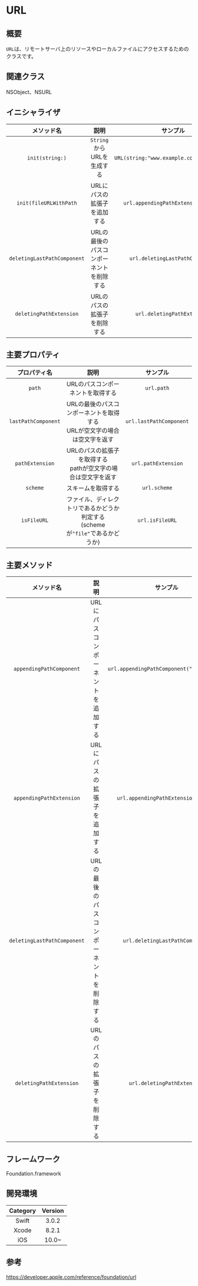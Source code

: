 # URL

## 概要
`URL`は、リモートサーバ上のリソースやローカルファイルにアクセスするためのクラスです。

## 関連クラス
NSObject、NSURL

## イニシャライザ

| メソッド名 | 説明 | サンプル |
|:-----------:|:------------:|:------------:|
| `init(string:)` | `String`からURLを生成する | `URL(string:"www.example.com/image.png")` |
| `init(fileURLWithPath` | URLにパスの拡張子を追加する | `url.appendingPathExtension("png")` |
| `deletingLastPathComponent` | URLの最後のパスコンポーネントを削除する | `url.deletingLastPathComponent` |
| `deletingPathExtension`| URLのパスの拡張子を削除する | `url.deletingPathExtension` |

## 主要プロパティ

| プロパティ名 | 説明 | サンプル |
|:-----------:|:------------:|:------------:|
| `path` | URLのパスコンポーネントを取得する | `url.path` |
| `lastPathComponent` | URLの最後のパスコンポーネントを取得する <br> URLが空文字の場合は空文字を返す | `url.lastPathComponent` |
| `pathExtension` | URLのパスの拡張子を取得する <br> pathが空文字の場合は空文字を返す | `url.pathExtension` |
| `scheme` | スキームを取得する | `url.scheme` |
| `isFileURL` | ファイル、ディレクトリであるかどうか判定する <br> (schemeが`"file"`であるかどうか) | `url.isFileURL` |

## 主要メソッド

| メソッド名 | 説明 | サンプル |
|:-----------:|:------------:|:------------:|
| `appendingPathComponent` | URLにパスコンポーネントを追加する | `url.appendingPathComponent("image.png")` |
| `appendingPathExtension` | URLにパスの拡張子を追加する | `url.appendingPathExtension("png")` |
| `deletingLastPathComponent` | URLの最後のパスコンポーネントを削除する | `url.deletingLastPathComponent` |
| `deletingPathExtension`| URLのパスの拡張子を削除する | `url.deletingPathExtension` |

## フレームワーク
Foundation.framework

## 開発環境
| Category | Version |
|:-----------:|:------------:|
| Swift | 3.0.2 |
| Xcode | 8.2.1 |
| iOS | 10.0~ |

## 参考
https://developer.apple.com/reference/foundation/url
